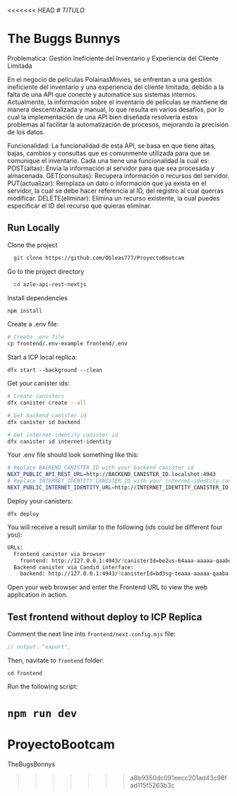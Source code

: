 <<<<<<< HEAD
<em> # TITULO </em>
# The Buggs Bunnys 

Problematica: Gestión Ineficiente del Inventario y Experiencia del Cliente Limitada

En el negocio de películas PolainasMovies, se enfrentan a una gestión ineficiente del inventario y una experiencia del cliente limitada, debido a la falta de una API que conecte y automatice sus sistemas internos. Actualmente, la información sobre el inventario de películas se mantiene de manera descentralizada y manual, lo que resulta en varios desafíos, por lo cual la implementación de una API bien diseñada resolvería estos problemas al facilitar la automatización de procesos, mejorando la precisión de los datos.

Funcionalidad:
La funcionalidad de esta API, se basa en que tiene altas, bajas, cambios y consultas que es comunmente utilizada para que se comunique el inventario.
Cada una tiene una funcionalidad la cual es:
POST(altas): Envia la información al servidor para que sea procesada y almacenada.
GET(consultas): Recupera información o recursos del servidor.
PUT(actualizar): Remplaza un dato o información que ya exista en el servidor, la cual se debe hacer referencia al ID, del registro al cual querras modificar.
DELETE(eliminar): Elimina un recurso existente, la cual puedes especificar el ID del recurso que quieras eliminar.
## Run Locally

Clone the project

```bash
  git clone https://github.com/Obleas777/ProyectoBootcam
```

Go to the project directory

```bash
  cd azle-api-rest-nextjs
```

Install dependencies

```bash
npm install
```

Create a .env file:

```bash
# Create .env file
cp frontend/.env-example frontend/.env
```

Start a ICP local replica:

`dfx start --background --clean`

Get your canister ids:

```bash
# Create canisters
dfx canister create --all

# Get backend canister id
dfx canister id backend

# Get internet-identity canister id
dfx canister id internet-identity
```

Your .env file should look something like this:

```bash
# Replace BACKEND_CANISTER_ID with your backend canister id
NEXT_PUBLIC_API_REST_URL=http://BACKEND_CANISTER_ID.localshot:4943
# Replace INTERNET_IDENTITY_CANISTER_ID with your internet-identity canister id
NEXT_PUBLIC_INTERNET_IDENTITY_URL=http://INTERNET_IDENTITY_CANISTER_ID.localshot:4943
```

Deploy your canisters:

`dfx deploy`

You will receive a result similar to the following (ids could be different four you):

```bash
URLs:
  Frontend canister via browser
    frontend: http://127.0.0.1:4943/?canisterId=be2us-64aaa-aaaaa-qaabq-cai
  Backend canister via Candid interface:
    backend: http://127.0.0.1:4943/?canisterId=bd3sg-teaaa-aaaaa-qaaba-cai&id=bkyz2-fmaaa-aaaaa-qaaaq-cai
```

Open your web browser and enter the Frontend URL to view the web application in action.

## Test frontend without deploy to ICP Replica

Comment the next line into `frontend/next.config.mjs` file:

```javascript
// output: "export",
```

Then, navitate to `frontend` folder:

`cd frontend`

Run the following script:

`npm run dev`
=======
# ProyectoBootcam
TheBugsBonnys
>>>>>>> a8b9350dc091eecc201ad43c98fad115f5263b3c
